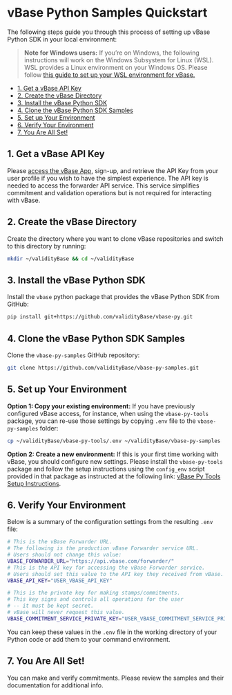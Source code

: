 <!-- omit in toc -->

# vBase Python Samples Quickstart

The following steps guide you through this process of setting up vBase Python SDK in your local environment:

<!-- omit in toc -->
> **Note for Windows users:**
> If you’re on Windows, the following instructions will work on the Windows Subsystem for Linux (WSL). WSL provides a Linux environment on your Windows OS. Please follow [this guide to set up your WSL environment for vBase.](windows_subsystem_for_linux_guide.md)
- [1. Get a vBase API Key](../vbase-py-samples/quickstart.md#get-a-vbase-api-key)
- [2. Create the vBase Directory](https://docs.vbase.com/getting-started/python-quickstart-readme/quickstart-1#create-the-vbase-directory)
- [3. Install the vBase Python SDK](https://docs.vbase.com/getting-started/python-quickstart-readme/quickstart-1#install-the-vbase-python-sdk)
- [4. Clone the vBase Python SDK Samples](https://docs.vbase.com/getting-started/python-quickstart-readme/quickstart-1#clone-the-vbase-python-sdk-samples)
- [5. Set up Your Environment](https://docs.vbase.com/getting-started/python-quickstart-readme/quickstart-1#set-up-your-environment)
- [6. Verify Your Environment](https://docs.vbase.com/getting-started/python-quickstart-readme/quickstart-1#verify-your-environment)
- [7. You Are All Set!](https://docs.vbase.com/getting-started/python-quickstart-readme/quickstart-1#you-are-all-set)

## 1. Get a vBase API Key <a href="#get-a-vbase-api-key" id="get-a-vbase-api-key"></a>

Please [access the vBase App](https://app.vbase.com), sign-up, and retrieve the API Key from your user profile if you wish to have the simplest experience. The API key is needed to access the forwarder API service. This service simplifies commitment and validation operations but is not required for interacting with vBase.

## 2. Create the vBase Directory <a href="#create-the-vbase-directory" id="create-the-vbase-directory"></a>

Create the directory where you want to clone vBase repositories and switch to this directory by running:

```bash
mkdir ~/validityBase && cd ~/validityBase
```

## 3. Install the vBase Python SDK <a href="#install-the-vbase-python-sdk" id="install-the-vbase-python-sdk"></a>

Install the `vbase` python package that provides the vBase Python SDK from GitHub:

```bash
pip install git+https://github.com/validityBase/vbase-py.git
```

## 4. Clone the vBase Python SDK Samples <a href="#clone-the-vbase-python-sdk-samples" id="clone-the-vbase-python-sdk-samples"></a>

Clone the `vbase-py-samples` GitHub repository:

```bash
git clone https://github.com/validityBase/vbase-py-samples.git
```

## 5. Set up Your Environment <a href="#set-up-your-environment" id="set-up-your-environment"></a>

**Option 1: Copy your existing environment:** If you have previously configured vBase access, for instance, when using the `vbase-py-tools` package, you can re-use those settings by copying `.env` file to the `vbase-py-samples` folder:

```bash
cp ~/validityBase/vbase-py-tools/.env ~/validityBase/vbase-py-samples
```

**Option 2: Create a new environment:**
If this is your first time working with vBase, you should configure new settings.
Please install the `vbase-py-tools` package and follow the setup instructions using the `config_env` script provided in that package as instructed at the following link: [vBase Py Tools Setup Instructions](../vbase-py-tools/setup.md).

## 6. Verify Your Environment <a href="#verify-your-environment" id="verify-your-environment"></a>

Below is a summary of the configuration settings from the resulting `.env` file:

```bash
# This is the vBase Forwarder URL.
# The following is the production vBase Forwarder service URL.
# Users should not change this value:
VBASE_FORWARDER_URL="https://api.vbase.com/forwarder/"
# This is the API key for accessing the vBase Forwarder service.
# Users should set this value to the API key they received from vBase.
VBASE_API_KEY="USER_VBASE_API_KEY"

# This is the private key for making stamps/commitments.
# This key signs and controls all operations for the user
# -- it must be kept secret.
# vBase will never request this value.
VBASE_COMMITMENT_SERVICE_PRIVATE_KEY="USER_VBASE_COMMITMENT_SERVICE_PRIVATE_KEY"
```

You can keep these values in the `.env` file in the working directory of your Python code or add them to your command environment.

## 7. You Are All Set! <a href="#you-are-all-set" id="you-are-all-set"></a>

You can make and verify commitments. Please review the samples and their documentation for additional info.
